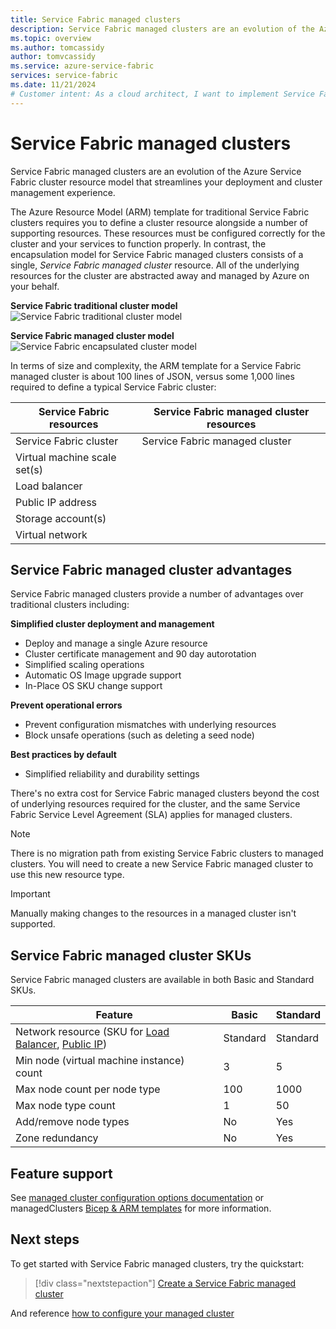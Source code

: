 ```yaml
---
title: Service Fabric managed clusters
description: Service Fabric managed clusters are an evolution of the Azure Service Fabric cluster resource model that streamlines deployment and cluster management.
ms.topic: overview
ms.author: tomcassidy
author: tomvcassidy
ms.service: azure-service-fabric
services: service-fabric
ms.date: 11/21/2024
# Customer intent: As a cloud architect, I want to implement Service Fabric managed clusters, so that I can simplify deployment and management while minimizing operational errors and maintaining best practices in resource configuration.
---
```


# Service Fabric managed clusters

Service Fabric managed clusters are an evolution of the Azure Service Fabric cluster resource model that streamlines your deployment and cluster management experience.

The Azure Resource Model (ARM) template for traditional Service Fabric clusters requires you to define a cluster resource alongside a number of supporting resources. These resources must be configured correctly for the cluster and your services to function properly. In contrast, the encapsulation model for Service Fabric managed clusters consists of a single, *Service Fabric managed cluster* resource. All of the underlying resources for the cluster are abstracted away and managed by Azure on your behalf.

**Service Fabric traditional cluster model**
![Service Fabric traditional cluster model][sf-composition]

**Service Fabric managed cluster model**
![Service Fabric encapsulated cluster model][sf-encapsulation]

In terms of size and complexity, the ARM template for a Service Fabric managed cluster is about 100 lines of JSON, versus some 1,000 lines required to define a typical Service Fabric cluster:

| Service Fabric resources | Service Fabric managed cluster resources |
|----------|-----------|
| Service Fabric cluster | Service Fabric managed cluster |
| Virtual machine scale set(s) | |
| Load balancer | |
| Public IP address | |
| Storage account(s) | |
| Virtual network | |

## Service Fabric managed cluster advantages
Service Fabric managed clusters provide a number of advantages over traditional clusters including:

**Simplified cluster deployment and management**
- Deploy and manage a single Azure resource
- Cluster certificate management and 90 day autorotation
- Simplified scaling operations
- Automatic OS Image upgrade support
- In-Place OS SKU change support

**Prevent operational errors**
- Prevent configuration mismatches with underlying resources
- Block unsafe operations (such as deleting a seed node)

**Best practices by default**
- Simplified reliability and durability settings

There's no extra cost for Service Fabric managed clusters beyond the cost of underlying resources required for the cluster, and the same Service Fabric Service Level Agreement (SLA) applies for managed clusters.

> [!NOTE]
> There is no migration path from existing Service Fabric clusters to managed clusters. You will need to create a new Service Fabric managed cluster to use this new resource type.

> [!IMPORTANT]
> Manually making changes to the resources in a managed cluster isn't supported.

## Service Fabric managed cluster SKUs

Service Fabric managed clusters are available in both Basic and Standard SKUs.

| Feature | Basic | Standard |
| ------- | ----- | -------- |
| Network resource (SKU for [Load Balancer](/azure/load-balancer/skus), [Public IP](/azure/virtual-network/ip-services/public-ip-addresses)) | Standard | Standard |
| Min node (virtual machine instance) count | 3 | 5 |
| Max node count per node type | 100 | 1000 |
| Max node type count | 1 | 50 |
| Add/remove node types | No | Yes |
| Zone redundancy | No | Yes |

## Feature support

See [managed cluster configuration options documentation](how-to-managed-cluster-configuration.md) or managedClusters [Bicep & ARM templates](/azure/templates/microsoft.servicefabric/allversions) for more information.


## Next steps

To get started with Service Fabric managed clusters, try the quickstart:

> [!div class="nextstepaction"]
> [Create a Service Fabric managed cluster](quickstart-managed-cluster-template.md)

And reference [how to configure your managed cluster](how-to-managed-cluster-configuration.md)

[sf-composition]: ./media/overview-managed-cluster/sfrp-composition-resource.png
[sf-encapsulation]: ./media/overview-managed-cluster/sfrp-encapsulated-resource.png
